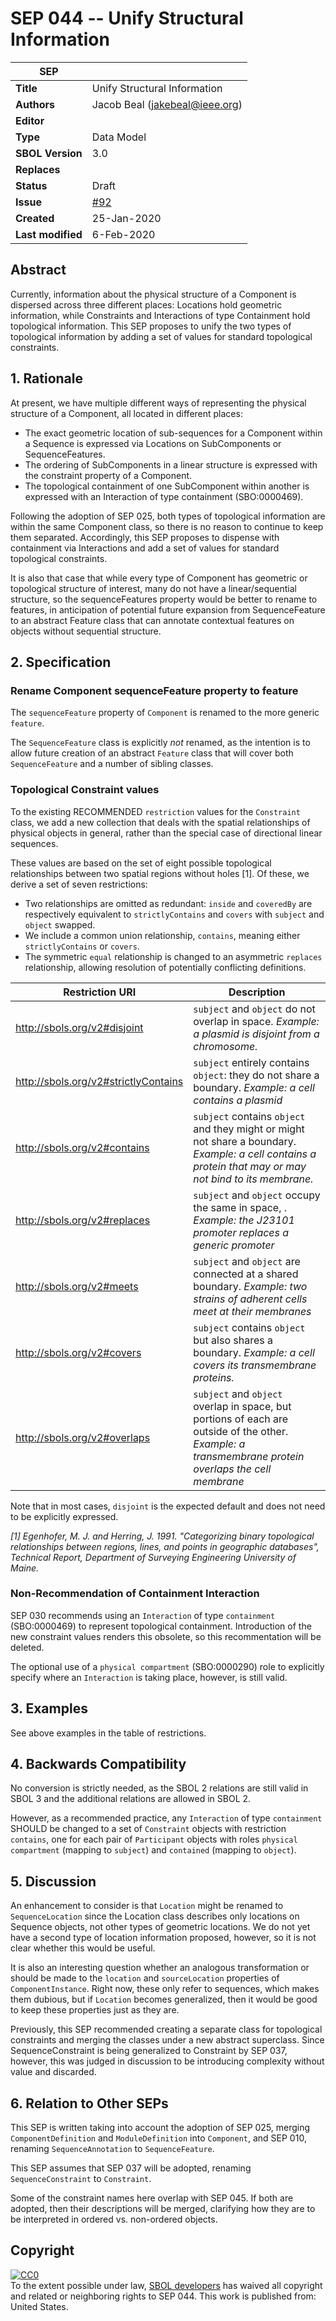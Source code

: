 # SEP 044 -- Unify Structural Information

SEP                     | <leave empty>
----------------------|--------------
**Title**                | Unify Structural Information
**Authors**           | Jacob Beal (jakebeal@ieee.org)
**Editor**            | <leave empty>
**Type**               | Data Model
**SBOL Version** | 3.0
**Replaces**        |
**Status**             | Draft
**Issue** | [#92](https://github.com/SynBioDex/SEPs/issues/92)
**Created**          | 25-Jan-2020
**Last modified**  | 6-Feb-2020


## Abstract

Currently, information about the physical structure of a Component is dispersed across three different places: Locations hold geometric information, while Constraints and Interactions of type Containment hold topological information. This SEP proposes to unify the two types of topological information by adding a set of values for standard topological constraints.



## 1. Rationale <a name="rationale"></a>

At present, we have multiple different ways of representing the physical structure of a Component, all located in different places:

* The exact geometric location of sub-sequences for a Component within a Sequence is expressed via Locations on SubComponents or SequenceFeatures.
* The ordering of SubComponents in a linear structure is expressed with the constraint property of a Component.
* The topological containment of one SubComponent within another is expressed with an Interaction of type containment (SBO:0000469).

Following the adoption of SEP 025, both types of topological information are within the same Component class, so there is no reason to continue to keep them separated. Accordingly, this SEP proposes to dispense with containment via Interactions and add a set of values for standard topological constraints.

It is also that case that while every type of Component has geometric or topological structure of interest, many do not have a linear/sequential structure, so the sequenceFeatures property would be better to rename to features, in anticipation of potential future expansion from SequenceFeature to an abstract Feature class that can annotate contextual features on objects without sequential structure.

## 2. Specification <a name="specification"></a>

### Rename Component sequenceFeature property to feature

The `sequenceFeature` property of `Component` is renamed to the more generic `feature`.

The `SequenceFeature` class is explicitly *not* renamed, as the intention is to allow future creation of an abstract `Feature` class that will cover both `SequenceFeature` and a number of sibling classes.

### Topological Constraint values

To the existing RECOMMENDED `restriction` values for the `Constraint` class, we add a new collection that deals with the spatial relationships of physical objects in general, rather than the special case of directional linear sequences.

These values are based on the set of eight possible topological relationships between two spatial regions without holes [1].
Of these, we derive a set of seven restrictions:

* Two relationships are omitted as redundant: `inside` and `coveredBy` are respectively equivalent to `strictlyContains` and `covers` with `subject` and `object` swapped.
* We include a common union relationship, `contains`, meaning either `strictlyContains` or `covers`.
* The symmetric `equal` relationship is changed to an asymmetric `replaces` relationship, allowing resolution of potentially conflicting definitions.



Restriction URI       | Description
----------------------|--------------http://sbols.org/v2#disjoint      | `subject` and `object` do not overlap in space.  *Example: a plasmid is disjoint from a chromosome.*
http://sbols.org/v2#strictlyContains      | `subject` entirely contains `object`: they do not share a boundary.  *Example: a cell contains a plasmid*
http://sbols.org/v2#contains      | `subject` contains `object` and they might or might not share a boundary.  *Example: a cell contains a protein that may or may not bind to its membrane.*
http://sbols.org/v2#replaces      | `subject` and `object` occupy the same in space, . *Example: the J23101 promoter replaces a generic promoter*
http://sbols.org/v2#meets      | `subject` and `object` are connected at a shared boundary. *Example: two strains of adherent cells meet at their membranes*
http://sbols.org/v2#covers      | `subject` contains `object` but also shares a boundary. *Example: a cell covers its transmembrane proteins.*
http://sbols.org/v2#overlaps      | `subject` and `object` overlap in space, but portions of each are outside of the other. *Example: a transmembrane protein overlaps the cell membrane*

Note that in most cases, `disjoint` is the expected default and does not need to be explicitly expressed.

*[1] Egenhofer, M. J. and Herring, J. 1991. "Categorizing binary topological relationships between regions, lines, and points in geographic databases", Technical Report, Department of Surveying Engineering University of Maine.*

### Non-Recommendation of Containment Interaction

SEP 030 recommends using an `Interaction` of type `containment` (SBO:0000469) to represent topological containment. Introduction of the new constraint values renders this obsolete, so this recommentation will be deleted.

The optional use of a `physical compartment` (SBO:0000290) role to explicitly specify where an `Interaction` is taking place, however, is still valid.


## 3. Examples <a name='example'></a>

See above examples in the table of restrictions. 

## 4. Backwards Compatibility <a name='compatibility'></a>

No conversion is strictly needed, as the SBOL 2 relations are still valid in SBOL 3 and the additional relations are allowed in SBOL 2.

However, as a recommended practice, any `Interaction` of type `containment` SHOULD be changed to a set of  `Constraint` objects with restriction `contains`, one for each pair of `Participant` objects with roles `physical compartment` (mapping to `subject`) and `contained` (mapping to `object`).



## 5. Discussion <a name='discussion'></a>

An enhancement to consider is that `Location` might be renamed to `SequenceLocation` since the Location class describes only locations on Sequence objects, not other types of geometric locations.  We do not yet have a second type of location information proposed, however, so it is not clear whether this would be useful.

It is also an interesting question whether an analogous transformation or should be made to the `location` and `sourceLocation` properties of `ComponentInstance`.  Right now, these only refer to sequences, which makes them dubious, but if `Location` becomes generalized, then it would be good to keep these properties just as they are.

Previously, this SEP recommended creating a separate class for topological constraints and merging the classes under a new abstract superclass. Since SequenceConstraint is being generalized to Constraint by SEP 037, however, this was judged in discussion to be introducing complexity without value and discarded.

## 6. Relation to Other SEPs <a name="seps"></a>

This SEP is written taking into account the adoption of SEP 025, merging `ComponentDefinition` and `ModuleDefinition` into `Component`, and SEP 010, renaming `SequenceAnnotation` to `SequenceFeature`.

This SEP assumes that SEP 037 will be adopted, renaming `SequenceConstraint` to `Constraint`.

Some of the constraint names here overlap with SEP 045. If both are adopted, then their descriptions will be merged, clarifying how they are to be interpreted in ordered vs. non-ordered objects.

## Copyright <a name='copyright'></a>

<p xmlns:dct="http://purl.org/dc/terms/" xmlns:vcard="http://www.w3.org/2001/vcard-rdf/3.0#">
  <a rel="license"
     href="http://creativecommons.org/publicdomain/zero/1.0/">
    <img src="http://i.creativecommons.org/p/zero/1.0/88x31.png" style="border-style: none;" alt="CC0" />
  </a>
  <br />
  To the extent possible under law,
  <a rel="dct:publisher"
     href="sbolstandard.org">
    <span property="dct:title">SBOL developers</span></a>
  has waived all copyright and related or neighboring rights to
  <span property="dct:title">SEP 044</span>.
This work is published from:
<span property="vcard:Country" datatype="dct:ISO3166"
      content="US" about="sbolstandard.org">
  United States</span>.
</p>

